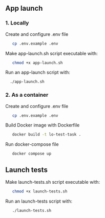 ## App launch

### 1. Locally

Create and configure .env file

```bash
   cp .env.example .env
 ```

Make app-launch.sh script executable with:

```bash
   chmod +x app-launch.sh
```

Run an app-launch script with:

```bash
  ./app-launch.sh
```

### 2. As a container

Create and configure .env file

```bash
   cp .env.example .env
 ```

Build Docker image with Dockerfile

```bash
   docker build -t lo-test-task .
```

Run docker-compose file

```bash
   docker compose up
```

## Launch tests

Make launch-tests.sh script executable with:

```bash
   chmod +x launch-tests.sh
```

Run an launch-tests script with:

```bash
   ./launch-tests.sh
```